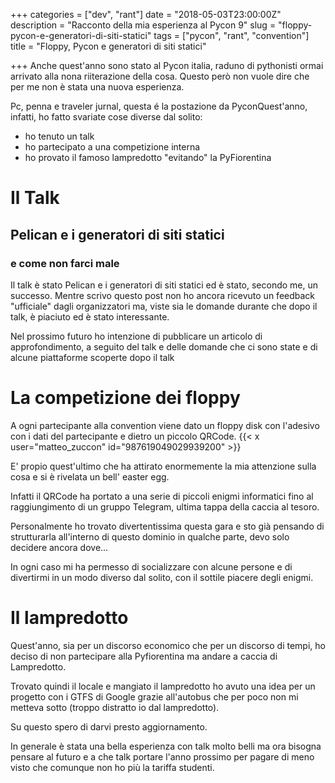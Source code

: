 +++
categories = ["dev", "rant"]
date = "2018-05-03T23:00:00Z"
description = "Racconto della mia esperienza al Pycon 9"
slug = "floppy-pycon-e-generatori-di-siti-statici"
tags = ["pycon", "rant", "convention"]
title = "Floppy, Pycon e generatori di siti statici"

+++
Anche quest'anno sono stato al Pycon italia, raduno di pythonisti ormai arrivato alla nona riiterazione della cosa. Questo però non vuole dire che per me non è stata una nuova esperienza.

Pc, penna e traveler jurnal, questa é la postazione da PyconQuest'anno, infatti, ho fatto svariate cose diverse dal solito:

* ho tenuto un talk
* ho partecipato a una competizione interna
* ho provato il famoso lampredotto "evitando" la PyFiorentina

# Il Talk

## Pelican e i generatori di siti statici

### e come non farci male

Il talk è stato Pelican e i generatori di siti statici ed è stato, secondo me, un successo. Mentre scrivo questo post non ho ancora ricevuto un feedback "ufficiale" dagli organizzatori ma, viste sia le domande durante che dopo il talk, è piaciuto ed è stato interessante.

Nel prossimo futuro ho intenzione di pubblicare un articolo di approfondimento, a seguito del talk e delle domande che ci sono state e di alcune piattaforme scoperte dopo il talk

# La competizione dei floppy

A ogni partecipante alla convention viene dato un floppy disk con l'adesivo con i dati del partecipante e dietro un piccolo QRCode.
{{< x user="matteo_zuccon" id="987619049029939200" >}}

E' propio quest'ultimo che ha attirato enormemente la mia attenzione sulla cosa e si è rivelata un bell' easter egg.

Infatti il QRCode ha portato a una serie di piccoli enigmi informatici fino al raggiungimento di un gruppo Telegram, ultima tappa della caccia al tesoro.

Personalmente ho trovato divertentissima questa gara e sto già pensando di strutturarla all'interno di questo dominio in qualche parte, devo solo decidere ancora dove...

In ogni caso mi ha permesso di socializzare con alcune persone e di divertirmi in un modo diverso dal solito, con il sottile piacere degli enigmi.

# Il lampredotto

Quest'anno, sia per un discorso economico che per un discorso di tempi, ho deciso di non partecipare alla Pyfiorentina ma andare a caccia di Lampredotto.


Trovato quindi il locale e mangiato il lampredotto ho avuto una idea per un progetto con i GTFS di Google grazie all'autobus che per poco non mi metteva sotto (troppo distratto io dal lampredotto).

Su questo spero di darvi presto aggiornamento.

In generale è stata una bella esperienza con talk molto belli ma ora bisogna pensare al futuro e a che talk portare l'anno prossimo per pagare di meno  visto che comunque non ho più la tariffa studenti.
